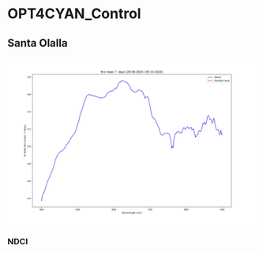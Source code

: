 # OPT4CYAN_Control
## Santa Olalla
  ![Rrs](https://github.com/OPT4CYANproject/OPT4CYAN_Control/blob/c04bfe2a7ddf9bba4f35086bed66a74f3eba820d/Santa_Olalla_Rrs_m7_2020279.jpg)
### NDCI

